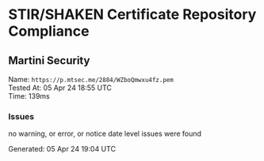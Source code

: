 # STIR/SHAKEN Certificate Repository Compliance

## Martini Security

Name: `https://p.mtsec.me/2884/WZboQmwxu4fz.pem`\
Tested At: 05 Apr 24 18:55 UTC\
Time: 139ms

### Issues

no warning, or error, or notice date level issues were found

Generated: 05 Apr 24 19:04 UTC
